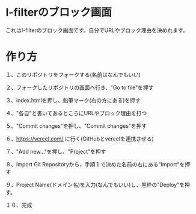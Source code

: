 # I-filterのブロック画面

これはI-filterのブロック画面です。自分でURLやブロック理由を決めれます。

# 作り方

１、このリポジトリをフォークする(名前はなんでもいい)

２、フォークしたリポジトリの画面へ行き、"Go to file"を押す

３、index.htmlを押し、鉛筆マーク(右の方にある)を押す

４、"各自"と書いてあるところにURLやブロック理由を打つ

５、"Commit changes"を押し、"Commit changes"を押す

６、https://vercel.com/
に行く(GitHubとvercelを連携させる)

７、"Add new..."を押し、"Project"を押す

８、Import Git Repositoryから、手順１で決めた名前の右にある"Import"を押す

９、Project Name(ドメイン名)を入力(なんでもいい)し、黒枠の"Deploy"を押す。

１０、完成
